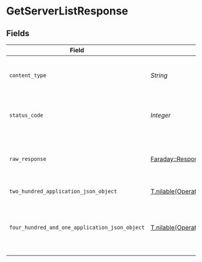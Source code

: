 # GetServerListResponse


## Fields

| Field                                                                                                                | Type                                                                                                                 | Required                                                                                                             | Description                                                                                                          |
| -------------------------------------------------------------------------------------------------------------------- | -------------------------------------------------------------------------------------------------------------------- | -------------------------------------------------------------------------------------------------------------------- | -------------------------------------------------------------------------------------------------------------------- |
| `content_type`                                                                                                       | *String*                                                                                                             | :heavy_check_mark:                                                                                                   | HTTP response content type for this operation                                                                        |
| `status_code`                                                                                                        | *Integer*                                                                                                            | :heavy_check_mark:                                                                                                   | HTTP response status code for this operation                                                                         |
| `raw_response`                                                                                                       | [Faraday::Response](https://www.rubydoc.info/gems/faraday/Faraday/Response)                                          | :heavy_check_mark:                                                                                                   | Raw HTTP response; suitable for custom response parsing                                                              |
| `two_hundred_application_json_object`                                                                                | [T.nilable(Operations::GetServerListResponseBody)](../../models/operations/getserverlistresponsebody.md)             | :heavy_minus_sign:                                                                                                   | List of Servers                                                                                                      |
| `four_hundred_and_one_application_json_object`                                                                       | [T.nilable(Operations::GetServerListServerResponseBody)](../../models/operations/getserverlistserverresponsebody.md) | :heavy_minus_sign:                                                                                                   | Unauthorized - Returned if the X-Plex-Token is missing from the header or query.                                     |